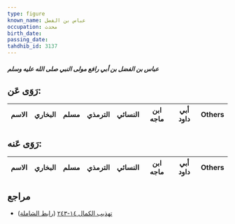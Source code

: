 ```yaml
---
type: figure
known_name: عباس بن الفضل
occupation: محدث
birth_date:
passing_date:
tahdhib_id: 3137
---
```

##### عباس بن الفضل بن أبي رافع مولى النبي صلى الله عليه وسلم

## رَوَى عَن:
| الاسم | البخاري | مسلم | الترمذي | النسائي | ابن ماجه | أبي داود | Others |
| ----- | ------- | ---- | ------- | ------- | -------- | -------- | ------ |
## رَوَى عَنه:
| الاسم | البخاري | مسلم | الترمذي | النسائي | ابن ماجه | أبي داود | Others |
| ----- | ------- | ---- | ------- | ------- | -------- | -------- | ------ |
## مراجع
- [تهذيب الكمال ١٤-٢٤٣](obsidian://open?vault=Tahdhib-al-Kamal&file=Figures/٣١٣٧-عباس%20بن%20الفضل%20بن%20أبي%20رافع%20مولى%20النبي%20صلى%20الله%20عليه%20وسلم) ([رابط الشاملة](https://shamela.ws/book/3722/7171))